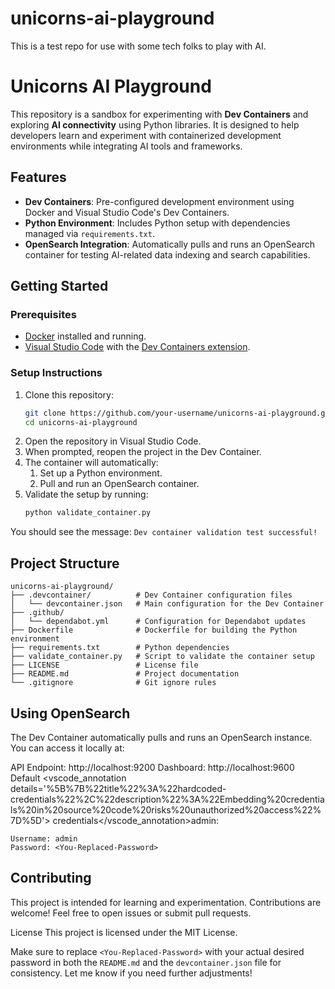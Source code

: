 # unicorns-ai-playground
This is a test repo for use with some tech folks to play with AI.

# Unicorns AI Playground

This repository is a sandbox for experimenting with **Dev Containers** and exploring **AI connectivity** using Python libraries. It is designed to help developers learn and experiment with containerized development environments while integrating AI tools and frameworks.

## Features

- **Dev Containers**: Pre-configured development environment using Docker and Visual Studio Code's Dev Containers.
- **Python Environment**: Includes Python setup with dependencies managed via `requirements.txt`.
- **OpenSearch Integration**: Automatically pulls and runs an OpenSearch container for testing AI-related data indexing and search capabilities.

## Getting Started

### Prerequisites

- [Docker](https://www.docker.com/) installed and running.
- [Visual Studio Code](https://code.visualstudio.com/) with the [Dev Containers extension](https://marketplace.visualstudio.com/items?itemName=ms-vscode-remote.remote-containers).

### Setup Instructions

1. Clone this repository:
   ```bash
   git clone https://github.com/your-username/unicorns-ai-playground.git
   cd unicorns-ai-playground
1. Open the repository in Visual Studio Code.
1. When prompted, reopen the project in the Dev Container.
1. The container will automatically:
    1. Set up a Python environment.
    1. Pull and run an OpenSearch container.
1. Validate the setup by running:
    ```bash
    python validate_container.py
You should see the message: `Dev container validation test successful!`

## Project Structure
```
unicorns-ai-playground/
├── .devcontainer/          # Dev Container configuration files
│   └── devcontainer.json   # Main configuration for the Dev Container
├── .github/
│   └── dependabot.yml      # Configuration for Dependabot updates
├── Dockerfile              # Dockerfile for building the Python environment
├── requirements.txt        # Python dependencies
├── validate_container.py   # Script to validate the container setup
├── LICENSE                 # License file
├── README.md               # Project documentation
└── .gitignore              # Git ignore rules
```

## Using OpenSearch
The Dev Container automatically pulls and runs an OpenSearch instance. You can access it locally at:

API Endpoint: http://localhost:9200
Dashboard: http://localhost:9600
Default <vscode_annotation details='%5B%7B%22title%22%3A%22hardcoded-credentials%22%2C%22description%22%3A%22Embedding%20credentials%20in%20source%20code%20risks%20unauthorized%20access%22%7D%5D'> credentials</vscode_annotation>admin:
```
Username: admin
Password: <You-Replaced-Password>
```

## Contributing
This project is intended for learning and experimentation. Contributions are welcome! Feel free to open issues or submit pull requests.

License
This project is licensed under the MIT License.

Make sure to replace `<You-Replaced-Password>` with your actual desired password in both the `README.md` and the `devcontainer.json` file for consistency. Let me know if you need further adjustments!